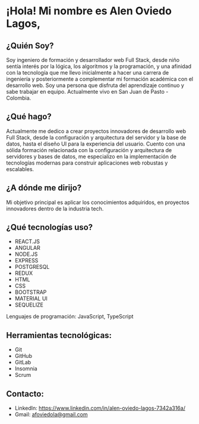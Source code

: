 # ¡Hola! Mi nombre es Alen Oviedo Lagos,


## ¿Quién Soy?

Soy ingeniero de formación y desarrollador web Full Stack, desde niño sentía interés por la lógica, los algoritmos y la programación, y una afinidad con la tecnología que me llevo inicialmente a hacer una carrera de ingeniería y posteriormente a complementar mi formación académica con el desarrollo web. Soy una persona que disfruta del aprendizaje continuo y sabe trabajar en equipo. Actualmente vivo en San Juan de Pasto - Colombia.

## ¿Qué hago?

Actualmente me dedico a crear proyectos innovadores de desarrollo web Full Stack, desde la configuración y arquitectura del servidor y la base de datos, hasta el diseño UI para la experiencia del usuario. Cuento con una sólida formación relacionada con la configuración y arquitectura de servidores y bases de datos, me especializo en la implementación de tecnologías modernas para construir aplicaciones web robustas y escalables.

## ¿A dónde me dirijo? 

Mi objetivo principal es aplicar los conocimientos adquiridos, en proyectos innovadores dentro de la industria tech. 

## ¿Qué tecnologías uso?

- ⁠REACT.JS
- ANGULAR
- NODE.JS
- ⁠EXPRESS
- POSTGRESQL
- REDUX
- ⁠HTML
- CSS
- ⁠BOOTSTRAP
- MATERIAL UI
- ⁠SEQUELIZE

Lenguajes de programación: JavaScript, TypeScript

## Herramientas tecnológicas:
 
  - Git
  - GitHub
  - GitLab
  - Insomnia
  - Scrum

## Contacto:

- LinkedIn: https://www.linkedin.com/in/alen-oviedo-lagos-7342a316a/
- Gmail: afoviedola@gmail.com

